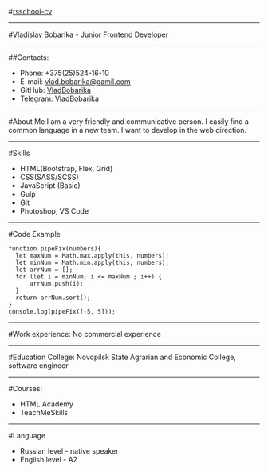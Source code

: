 #[rsschool-cv](https://vladbobarika.github.io/rsschool-cv/cv)

---

#Vladislav Bobarika - Junior Frontend Developer

---

##Contacts:

- Phone: +375(25)524-16-10
- E-mail: vlad.bobarika@gamil.com
- GitHub: [VladBobarika](https://github.com/VladBobarika)
- Telegram: [VladBobarika](https://t.me/VladBobarika)

---

#About Me
I am a very friendly and communicative person. I easily find a common language in a new team. I want to develop in the web direction.

---

#Skills

- HTML(Bootstrap, Flex, Grid)
- CSS(SASS/SCSS)
- JavaScript (Basic)
- Gulp
- Git
- Photoshop, VS Code

---

#Code Example

```
function pipeFix(numbers){
  let maxNum = Math.max.apply(this, numbers);
  let minNum = Math.min.apply(this, numbers);
  let arrNum = [];
  for (let i = minNum; i <= maxNum ; i++) {
      arrNum.push(i);
  }
  return arrNum.sort();
}
console.log(pipeFix([-5, 5]));
```

---

#Work experience:
No commercial experience

---

#Education
College: Novopilsk State Agrarian and Economic College, software engineer

---

#Courses:

- HTML Academy
- TeachMeSkills

---

#Language

- Russian level - native speaker
- English level - A2